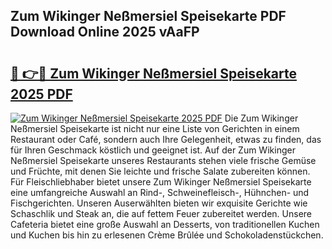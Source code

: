 ## Zum Wikinger Neßmersiel Speisekarte PDF Download Online 2025 vAaFP

# <h2><a href="http://gcb6jx9.nevu.top/?p=Zum+Wikinger+Ne%c3%9fmersiel+Speisekarte">🔗 👉🔴 Zum Wikinger Neßmersiel Speisekarte 2025 PDF</a></h2>

[![Zum Wikinger Neßmersiel Speisekarte 2025 PDF](https://i.imgur.com/dBaPXMq.png)](http://gcb6jx9.nevu.top/?p=Zum+Wikinger+Ne%c3%9fmersiel+Speisekarte)
Die Zum Wikinger Neßmersiel Speisekarte ist nicht nur eine Liste von Gerichten in einem Restaurant oder Café, sondern auch Ihre Gelegenheit, etwas zu finden, das für Ihren Geschmack köstlich und geeignet ist. Auf der Zum Wikinger Neßmersiel Speisekarte unseres Restaurants stehen viele frische Gemüse und Früchte, mit denen Sie leichte und frische Salate zubereiten können. Für Fleischliebhaber bietet unsere Zum Wikinger Neßmersiel Speisekarte eine umfangreiche Auswahl an Rind-, Schweinefleisch-, Hühnchen- und Fischgerichten. Unseren Auserwählten bieten wir exquisite Gerichte wie Schaschlik und Steak an, die auf fettem Feuer zubereitet werden. Unsere Cafeteria bietet eine große Auswahl an Desserts, von traditionellen Kuchen und Kuchen bis hin zu erlesenen Crème Brûlée und Schokoladenstückchen.
